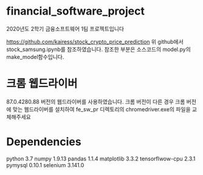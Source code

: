 # financial_software_project
2020년도 2학기 금융소프트웨어 1팀 프로젝트입니다

https://github.com/kairess/stock_crypto_price_prediction
위 github에서 stock_samsung.ipynb를 참조하였습니다.
참조한 부분은 소스코드의 model.py의 make_model함수입니다.

# 크롬 웹드라이버
 87.0.4280.88 버전의 웹드라이버를 사용하였습니다.
 크롬 버전이 다른 경우 크롬 버전에 맞는 웹드라이버를 설치하여 fe_sw_pr 디렉토리의 chromedriver.exe의 파일을 교체해주세요
 
# Dependencies
python 3.7
numpy 1.9.13
pandas 1.1.4
matplotlib 3.3.2
tensorflwow-cpu 2.3.1
pymysql 0.10.1
selenium 3.141.0
